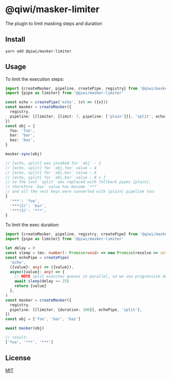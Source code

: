 # @qiwi/masker-limiter
The plugin to limit masking steps and duration

## Install
```shell script
yarn add @qiwi/masker-limiter
```

## Usage
To limit the execution steps:
```typescript
import {createMasker, pipeline, createPipe, registry} from '@qiwi/masker'
import {pipe as limiter} from '@qiwi/masker-limiter'

const echo = createPipe('echo', (v) => ({v}))
const masker = createMasker({
  registry,
  pipeline: [[limiter, {limit: 7, pipeline: ['plain']}], 'split', echo]
})
const obj = {
  foo: 'foo',
  bar: 'bar',
  baz: 'baz',
}

masker.sync(obj)

// [echo, split] was invoked for `obj` - 2
// [echo, split] for `obj.foo` value — 4
// [echo, split] for `obj.bar` value — 6
// [echo, split] for `obj.bar` value — 8 > 7
// so the last `split` was replaced with fallback pipes [plain],
// therefore `baz` value has become `***`
// and all the rest keys were converted with [plain] pipeline too:
{
  '***': 'foo',
  '***(2)': 'bar',
  '***(3)': '***',
}
```
To limit the exec duration:
```ts
import {createMasker, pipeline, registry, createPipe} from '@qiwi/masker'
import {pipe as limiter} from '@qiwi/masker-limiter'

let delay = 0
const sleep = (ms: number): Promise<void> => new Promise(resolve => setTimeout(resolve, ms))
const echoPipe = createPipe(
  'echo',
  ({value}: any) => ({value}),
  async({value}: any) => {
    // NOTE split executes queues in parallel, so we use progressive delay
    await sleep(delay += 25)
    return {value}
  },
)
const masker = createMasker({
  registry,
  pipeline: [[limiter, {duration: 100}], echoPipe, 'split'],
})
const obj = ['foo', 'bar', 'baz']

await masker(obj)

// result:
['foo', '***', '***']
```

## License
[MIT](https://github.com/qiwi/masker/blob/master/LICENSE)
